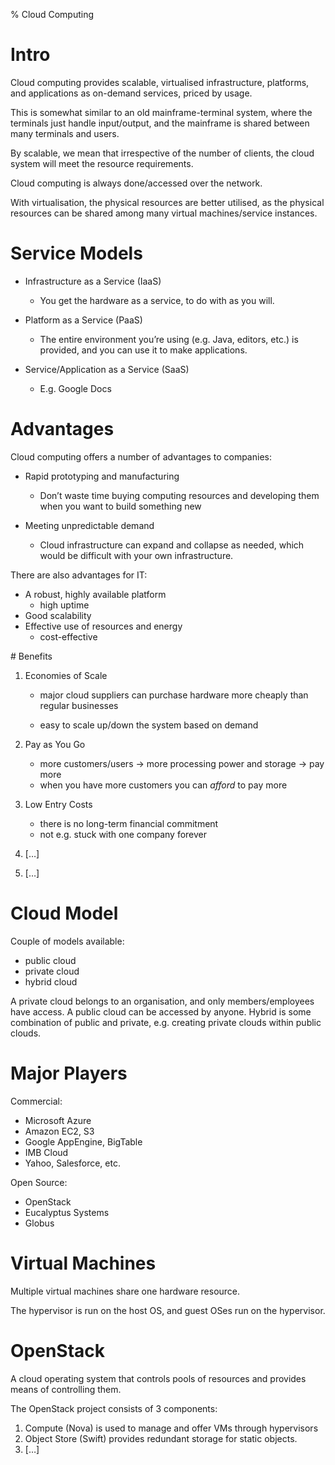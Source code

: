 % Cloud Computing

# Intro

Cloud computing provides scalable, virtualised infrastructure, platforms, and applications as on-demand services, priced by usage.

This is somewhat similar to an old mainframe-terminal system, where the terminals just handle input/output, and the mainframe is shared between many terminals and users.

By scalable, we mean that irrespective of the number of clients, the cloud system will meet the resource requirements.

Cloud computing is always done/accessed over the network.

With virtualisation, the physical resources are better utilised, as the physical resources can be shared among many virtual machines/service instances.

# Service Models

* Infrastructure as a Service (IaaS)

	- You get the hardware as a service, to do with as you will.

* Platform as a Service (PaaS)

	- The entire environment you’re using (e.g. Java, editors, etc.) is provided, and you can use it to make applications.

* Service/Application as a Service (SaaS)

	- E.g. Google Docs

# Advantages

Cloud computing offers a number of advantages to companies:

* Rapid prototyping and manufacturing

	- Don’t waste time buying computing resources and developing them when you want to build something new

* Meeting unpredictable demand

	- Cloud infrastructure can expand and collapse as needed, which would be difficult with your own infrastructure.

There are also advantages for IT:

* A robust, highly available platform
	- high uptime
* Good scalability
* Effective use of resources and energy
	- cost-effective

# Benefits

1. Economies of Scale

	- major cloud suppliers can purchase hardware more cheaply than regular businesses

	- easy to scale up/down the system based on demand

2. Pay as You Go
	- more customers/users -> more processing power and storage -> pay more
	- when you have more customers you can *afford* to pay more

3. Low Entry Costs
	- there is no long-term financial commitment
	- not e.g. stuck with one company forever

4. […]

5. […]

# Cloud Model

Couple of models available:

* public cloud
* private cloud
* hybrid cloud

A private cloud belongs to an organisation, and only members/employees have access. A public cloud can be accessed by anyone. Hybrid is some combination of public and private, e.g. creating private clouds within public clouds.

# Major Players

Commercial:

* Microsoft Azure
* Amazon EC2, S3
* Google AppEngine, BigTable
* IMB Cloud
* Yahoo, Salesforce, etc.

Open Source:

* OpenStack
* Eucalyptus Systems
* Globus

# Virtual Machines

Multiple virtual machines share one hardware resource.

The hypervisor is run on the host OS, and guest OSes run on the hypervisor.

# OpenStack

A cloud operating system that controls pools of resources and provides means of controlling them.

The OpenStack project consists of 3 components:

1. Compute (Nova) is used to manage and offer VMs through hypervisors
2. Object Store (Swift) provides redundant storage for static objects.
3. […]
